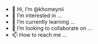 - 👋 Hi, I’m @khomeynii
- 👀 I’m interested in ...
- 🌱 I’m currently learning ...
- 💞️ I’m looking to collaborate on ...
- 📫 How to reach me ...

<!---
khomeynii/khomeynii is a ✨ special ✨ repository because its `README.md` (this file) appears on your GitHub profile.
You can click the Preview link to take a look at your changes.
--->
